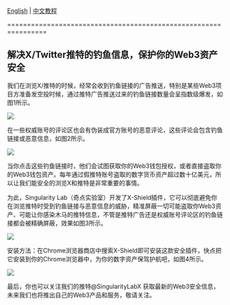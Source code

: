 [English](https://github.com/0xSingularityLab/X-Shield/blob/main/README.md) | [中文教程](https://github.com/0xSingularityLab/X-Shield/blob/main/README_ZH.md)

================================================================

## 解决X/Twitter推特的钓鱼信息，保护你的Web3资产安全

我们在浏览X/推特的时候，经常会收到钓鱼链接的广告推送，特别是某些Web3项目方准备发空投时候，通过推特广告推送过来的钓鱼链接数量会呈指数级爆发，如图1所示。

![](https://miro.medium.com/v2/resize:fit:1400/format:webp/1*jadDYiyg_gaeyzUnChjOgw.png)

在一些权威账号的评论区也会有伪装成官方账号的恶意评论，这些评论会包含钓鱼链接或恶意信息，如图2所示。

![](https://miro.medium.com/v2/resize:fit:1400/format:webp/1*9IkqS0IWxyDlTMrPpgepEg.png)

当你点击这些钓鱼链接时，他们会试图获取你的Web3钱包授权，或者直接盗取你的Web3钱包资产。每年通过假推特账号盗取的数字货币资产超过数十亿美元，所以让我们能安全的浏览X和推特是非常重要的事情。

为此，Singularity Lab（奇点实验室）开发了X-Shield插件，它可以彻底避免你在浏览推特时受到钓鱼链接与恶意信息的威胁，精准屏蔽一切可能盗取你Web3资产、可能让你感染木马的推特信息，不管是推特广告还是权威账号评论区的钓鱼链接都会被精确屏蔽，效果如图3所示。

![](https://miro.medium.com/v2/resize:fit:1148/format:webp/1*H4Nvl0TMyDoxBJmp30fb0g.jpeg)

安装方法：在Chrome浏览器商店中搜索X-Shield即可安装这款安全插件，快点把它安装到你的Chrome浏览器中，为你的数字资产保驾护航吧，如图4所示。

![](https://miro.medium.com/v2/resize:fit:1400/format:webp/1*F0TebM9JT2Y6T_0RkDtu2A.png)

最后，你也可以关注我们的推特@SingularityLabX 获取最新的Web3安全信息，未来我们也将推出自己的Web3产品和服务，敬请关注。
